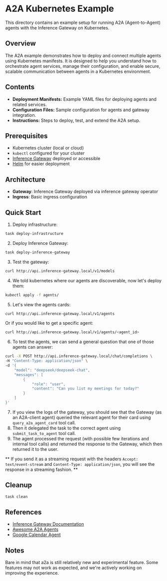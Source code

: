 # A2A Kubernetes Example

This directory contains an example setup for running A2A (Agent-to-Agent) agents with the Inference Gateway on Kubernetes.

## Overview

The A2A example demonstrates how to deploy and connect multiple agents using Kubernetes manifests. It is designed to help you understand how to orchestrate agent services, manage their configuration, and enable secure, scalable communication between agents in a Kubernetes environment.

## Contents

- **Deployment Manifests:** Example YAML files for deploying agents and related services.
- **Configuration Files:** Sample configuration for agents and gateway integration.
- **Instructions:** Steps to deploy, test, and extend the A2A setup.

## Prerequisites

- Kubernetes cluster (local or cloud)
- `kubectl` configured for your cluster
- [Inference Gateway](https://github.com/inference-gateway) deployed or accessible
- [Helm](https://helm.sh/) for easier deployment

## Architecture

- **Gateway**: Inference Gateway deployed via inference gateway operator
- **Ingress**: Basic ingress configuration

## Quick Start

1. Deploy infrastructure:

```bash
task deploy-infrastructure
```

2. Deploy Inference Gateway:

```bash
task deploy-inference-gateway
```

3. Test the gateway:

```bash
curl http://api.inference-gateway.local/v1/models
```

4. We told kubernetes where our agents are discoverable, now let's deploy them:

```bash
kubectl apply -f agents/
```

5. Let's view the agents cards:

```bash
curl http://api.inference-gateway.local/v1/agents
```

Or if you would like to get a specific agent:

```bash
curl http://api.inference-gateway.local/v1/agents/<agent_id>
```

6. To test the agents, we can send a general question that one of those agents can answer:

```bash
curl -X POST http://api.inference-gateway.local/chat/completions \
-H "Content-Type: application/json" \
-d '{
    "model": "deepseek/deepseek-chat",
    "messages": [
        {
            "role": "user",
            "content": "Can you list my meetings for today?"
        }
    ]
}'
```

7. If you view the logs of the gateway, you should see that the Gateway (as an A2A-client agent) queried the relevant agent for their card using `query_a2a_agent_card` tool call.
8. Then it delegated the task to the correct agent using `submit_task_to_agent` tool call.
9. The agent processed the request (with possible few iterations and internal tool calls) and returned the response to the Gateway, which then returned it to the user.

** If you send it as a streaming request with the headers `Accept: text/event-stream` and `Content-Type: application/json`, you will see the response in a streaming fashion. **

## Cleanup

```bash
task clean
```

## References

- [Inference Gateway Documentation](https://docs.inference-gateway.com/a2a)
- [Awesome A2A Agents](https://github.com/inference-gateway/awesome-a2a)
- [Google Calendar Agent](https://github.com/inference-gateway/google-calendar-agent)

## Notes

Bare in mind that a2a is still relatively new and experimental feature. Some features may not work as expected, and we're actively working on improving the experience.
